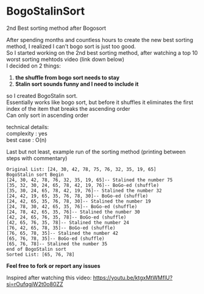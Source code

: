 # BogoStalinSort
2nd Best sorting method after Bogosort

After spending months and countless hours to create the new best sorting method, I realized I can't bogo sort is just too good.  <br>
So I started working on the 2nd best sorting method, after watching a top 10 worst sorting mehtods video (link down below)  <br>
I decided on 2 things:
1) **the shuffle from bogo sort needs to stay**
2) **Stalin sort sounds funny and I need to include it**

so I created BogoStalin sort.  <br>
Essentially works like bogo sort, but before it shuffles it eliminates the first index of the item that breaks the ascending order  <br>
Can only sort in ascending order  <br>

technical details:  <br>
complexity : yes  <br>
best case : O(n)  <br>


Last but not least, example run of the sorting method (printing between steps with commentary)
```
Original List: [24, 30, 42, 78, 75, 76, 32, 35, 19, 65]
BogoStalin sort Begin
[24, 30, 42, 78, 76, 32, 35, 19, 65]-- Stalined the number 75
[35, 32, 30, 24, 65, 78, 42, 19, 76]-- BoGo-ed (shuffle)
[35, 30, 24, 65, 78, 42, 19, 76]-- Stalined the number 32
[24, 42, 19, 65, 35, 76, 78, 30]-- BoGo-ed (shuffle)
[24, 42, 65, 35, 76, 78, 30]-- Stalined the number 19
[24, 78, 30, 42, 65, 35, 76]-- BoGo-ed (shuffle)
[24, 78, 42, 65, 35, 76]-- Stalined the number 30
[42, 24, 65, 76, 35, 78]-- BoGo-ed (shuffle)
[42, 65, 76, 35, 78]-- Stalined the number 24
[76, 42, 65, 78, 35]-- BoGo-ed (shuffle)
[76, 65, 78, 35]-- Stalined the number 42
[65, 76, 78, 35]-- BoGo-ed (shuffle)        
[65, 76, 78]-- Stalined the number 35
end of BogoStalin sort
Sorted List: [65, 76, 78]
```

**Feel free to fork or report any issues**


Inspired after watching this video: https://youtu.be/ktgxMtWMflU?si=rOufqgjW2t0o80ZZ
